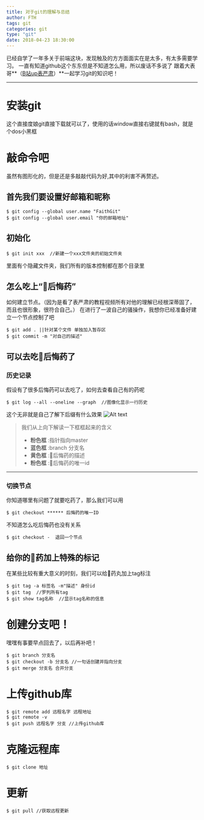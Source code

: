 ```yaml
---
title: 对于git的理解与总结
author: FTH
tags: git
categories: git
type: "git"
date: 2018-04-23 18:30:00
---
```

已经自学了一年多关于前端这块，发现触及的方方面面实在是太多，有太多需要学习。
一直有知道github这个东东但是不知道怎么用，所以废话不多说了 跟着大表哥**（[B站up表严肃](https://www.bilibili.com/video/av17603446)）**一起学习git的知识吧！

----------
# 安装git
这个直接度娘git直接下载就可以了，使用的话window直接右键就有bash，就是个dos小黑框

# 敲命令吧
虽然有图形化的，但是还是多敲敲代码为好,其中的利害不再赘述。
## 首先我们要设置好邮箱和昵称
``` 
$ git config --global user.name "FaithGit"                
$ git config --global user.email "你的邮箱地址"
```
## 初始化
``` 
$ git init xxx  //新建一个xxx文件夹的初始文件夹
```
里面有个隐藏文件夹，我们所有的版本控制都在那个目录里
## 怎么吃上“💊后悔药”
如何建立节点。（因为是看了表严肃的教程视频所有对他的理解已经根深蒂固了，而且也很形象，很符合自己。）
在进行了一波自己的骚操作，我想你已经准备好建立一个节点控制了吧
``` 
$ git add . ||针对某个文件 单独加入暂存区
$ git commit -m "对自己的描述"
```
## **可以去吃💊后悔药了**
   ### 历史记录
假设有了很多后悔药可以去吃了，如何去查看自己有的药呢
``` 
$ git log --all --oneline --graph  //图像化显示一行历史
```
这个无非就是自己了解下后缀有什么效果
![Alt text](http://image.fujs.top/git.png)

> 我们从上向下解读一下框框起来的含义
 > - **粉色框** :指针指向master
 > - **蓝色框** :branch 分支名
 > - **黄色框** :💊后悔药的描述
 > - **粉色框** :💊后悔药的唯一id
----------
   ### 切换节点
你知道哪里有问题了就要吃药了，那么我们可以用
``` 
$ git checkout ****** 后悔药的唯一ID
```
不知道怎么吃后悔药也没有关系
``` 
$ git checkout -  退回一个节点
```
## 给你的💊药加上特殊的标记
在某些比较有重大意义的时刻，我们可以给💊药丸加上tag标注
``` 
$ git tag -a 标签名 -m"描述" 身份id
$ git tag  //罗列所有tag
$ git show tag名称  //显示tag名称的信息
```
# 创建分支吧！
嘿嘿有事要早点回去了，以后再补吧！
``` 
$ git branch 分支名
$ git checkout -b 分支名 //一句话创建并指向分支
$ git merge 分支名 合并分支
```
# 上传github库
``` 
$ git remote add 远程名字 远程地址
$ git remote -v 
$ git push 远程名字 分支 //上传github库
```
# 克隆远程库
``` 
$ git clone 地址
```
# 更新
``` 
$ git pull //获取远程更新
```